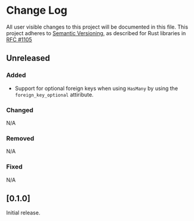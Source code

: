 # Change Log

All user visible changes to this project will be documented in this file.
This project adheres to [Semantic Versioning](http://semver.org/), as described
for Rust libraries in [RFC #1105](https://github.com/rust-lang/rfcs/blob/master/text/1105-api-evolution.md)

## Unreleased

### Added

* Support for optional foreign keys when using `HasMany` by using the `foreign_key_optional` attiribute.

### Changed

N/A

### Removed

N/A

### Fixed

N/A

## [0.1.0]

Initial release.
